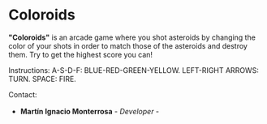 # Coloroids

<b>"Coloroids"</b> is an arcade game where you shot asteroids by changing the color of your shots in order to match those of the asteroids and destroy them. 
Try to get the highest score you can!

Instructions:
A-S-D-F: BLUE-RED-GREEN-YELLOW. 
LEFT-RIGHT ARROWS: TURN. 
SPACE: FIRE. 

Contact:
- **Martín Ignacio Monterrosa** - *Developer* - <a href="https://www.linkedin.com/in/martín-ignacio-monterrosa-301174145"><img height="16" width="16" src="https://unpkg.com/simple-icons@latest/icons/linkedin.svg" /></a> <a href="https://github.com/Marchin"><img height="16" width="16" src="https://unpkg.com/simple-icons@latest/icons/github.svg" /></a>
